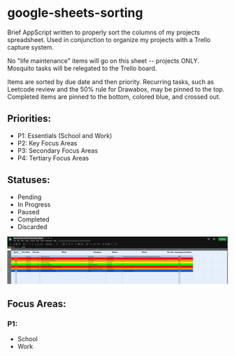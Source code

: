 # google-sheets-sorting
Brief AppScript written to properly sort the columns of my projects spreadsheet. Used in conjunction to organize my projects with a Trello capture system.

No "life maintenance" items will go on this sheet -- projects ONLY. Mosquito tasks will be relegated to the Trello board. 

Items are sorted by due date and then priority. Recurring tasks, such as Leetcode review and the 50% rule for Drawabox, may be pinned to the top. Completed items are pinned to the bottom, colored blue, and crossed out. 

## Priorities: 

- P1: Essentials (School and Work)
- P2: Key Focus Areas 
- P3: Secondary Focus Areas
- P4: Tertiary Focus Areas

## Statuses:

- Pending
- In Progress
- Paused
- Completed 
- Discarded

![sample](https://github.com/MasqueradeOfSilence/google-sheets-sorting/blob/main/visual.png?raw=true)

## Focus Areas:

### P1: 

- School
- Work
